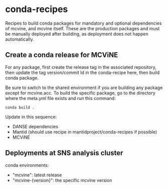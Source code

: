 # conda-recipes
Recipes to build conda packages for mandatory and optional dependencies of mcvine, and mcvine itself. These are the production packages and must be manually deployed after building, as deployment does not happen automatically. 

## Create a conda release for MCViNE
For any package, first create the release tag in the associated repository, then update the tag version/commit Id in the conda-recipe here, then build conda package.

Be sure to switch to the shared environment if you are building any package except for mcvine.acc. To build the specific package, go to the directory where the meta.yml file exists and run this command:

```console
conda build .
```

Update in this sequence:
* DANSE dependencies
* Mantid (should use recipe in mantidproject/conda-recipes if possible)
* MCViNE

## Deployments at SNS analysis cluster

conda environments:
* "mcvine": latest release
* "mcvine-{version}": the specific mcvine version
